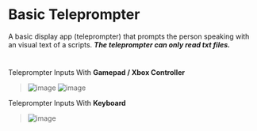 # Basic Teleprompter
A basic display app (teleprompter) that prompts the person speaking with an visual text of a scripts.
**_The teleprompter can only read txt files._**
#



# 
Teleprompter Inputs With **Gamepad / Xbox Controller**
> ![image](https://drive.google.com/uc?export=view&id=1Om87ZWPLTH2makZdVl1jwLJcXrFrrOIt)
> ![image](https://drive.google.com/uc?export=view&id=1zM76OO3O3USJPKH9Px83AliYAKY8OBNH)

Teleprompter Inputs With **Keyboard**
> ![image](https://drive.google.com/uc?export=view&id=1r8aGfmCjtYWe-rUhpul5pkj4eaB9isUL)

